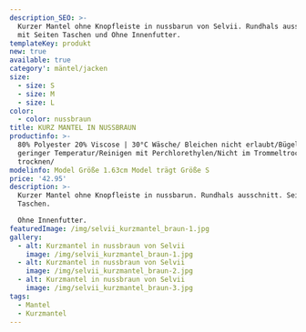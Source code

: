 ```yaml
---
description_SEO: >-
  Kurzer Mantel ohne Knopfleiste in nussbarun von Selvii. Rundhals ausschnitt
  mit Seiten Taschen und Ohne Innenfutter.
templateKey: produkt
new: true
available: true
category': mäntel/jacken
size:
  - size: S
  - size: M
  - size: L
color:
  - color: nussbraun
title: KURZ MANTEL IN NUSSBRAUN
productinfo: >-
  80% Polyester 20% Viscose | 30°C Wäsche/ Bleichen nicht erlaubt/Bügeln mit
  geringer Temperatur/Reinigen mit Perchlorethylen/Nicht im Trommeltrockner
  trocknen/
modelinfo: Model Größe 1.63cm Model trägt Größe S
price: '42.95'
description: >-
  Kurzer Mantel ohne Knopfleiste in nussbarun. Rundhals ausschnitt. Seiten
  Taschen.

  Ohne Innenfutter.
featuredImage: /img/selvii_kurzmantel_braun-1.jpg
gallery:
  - alt: Kurzmantel in nussbraun von Selvii
    image: /img/selvii_kurzmantel_braun-1.jpg
  - alt: Kurzmantel in nussbraun von Selvii
    image: /img/selvii_kurzmantel_braun-2.jpg
  - alt: Kurzmantel in nussbraun von Selvii
    image: /img/selvii_kurzmantel_braun-3.jpg
tags:
  - Mantel
  - Kurzmantel
---
```


